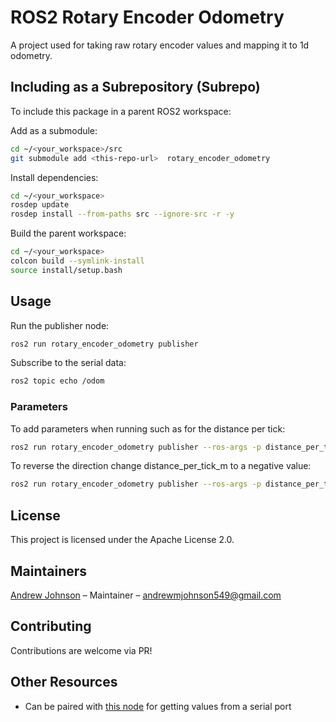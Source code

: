 # ROS2 Rotary Encoder Odometry

A project used for taking raw rotary encoder values and mapping it to 1d odometry.

## Including as a Subrepository (Subrepo)

To include this package in a parent ROS2 workspace:

Add as a submodule:

```bash
cd ~/<your_workspace>/src
git submodule add <this-repo-url>  rotary_encoder_odometry
```

Install dependencies:

```bash
cd ~/<your_workspace>
rosdep update
rosdep install --from-paths src --ignore-src -r -y
```

Build the parent workspace:

```bash
cd ~/<your_workspace>
colcon build --symlink-install
source install/setup.bash
```

## Usage

Run the publisher node:

```bash
ros2 run rotary_encoder_odometry publisher
```

Subscribe to the serial data:

```bash
ros2 topic echo /odom
```

### Parameters

To add parameters when running such as for the distance per tick:

```bash
ros2 run rotary_encoder_odometry publisher --ros-args -p distance_per_tick_m:=0.01
```

To reverse the direction change distance_per_tick_m to a negative value:

```bash
ros2 run rotary_encoder_odometry publisher --ros-args -p distance_per_tick_m:=-0.01
```

## License

This project is licensed under the Apache License 2.0.

## Maintainers

[Andrew Johnson](https://github.com/anjrew) – Maintainer – andrewmjohnson549@gmail.com

## Contributing

Contributions are welcome via PR!

## Other Resources

- Can be paired with [this node](https://github.com/RobotX-Workshops/ros2-serial-reader) for getting values from a serial port